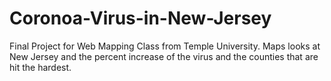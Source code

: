 # Coronoa-Virus-in-New-Jersey
Final Project for Web Mapping Class from Temple University. Maps looks at New Jersey and the percent increase of the virus and the counties that are hit the hardest.
